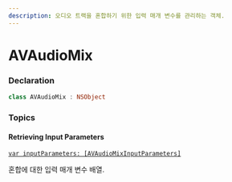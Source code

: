 ```yaml
---
description: 오디오 트랙을 혼합하기 위한 입력 매개 변수를 관리하는 객체.
---
```


# AVAudioMix

### Declaration

```swift
class AVAudioMix : NSObject
```

### Topics

#### Retrieving Input Parameters

[`var inputParameters: [AVAudioMixInputParameters]`](https://developer.apple.com/documentation/avfoundation/avaudiomix/1388791-inputparameters)

혼합에 대한 입력 매개 변수 배열.  


